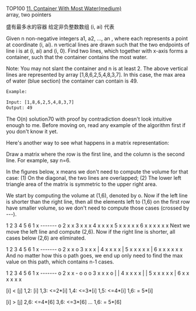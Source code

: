 TOP100
[11. Container With Most Water(medium)](https://leetcode.com/problems/container-with-most-water/description/)  
array, two pointers

盛有最多水的容器
给定非负整数数组
(i, ai) 代表

Given n non-negative integers a1, a2, ..., an , where each represents a point at coordinate (i, ai). n vertical lines are drawn such that the two endpoints of line i is at (i, ai) and (i, 0). Find two lines, which together with x-axis forms a container, such that the container contains the most water.

Note: You may not slant the container and n is at least 2.
The above vertical lines are represented by array [1,8,6,2,5,4,8,3,7]. In this case, the max area of water (blue section) the container can contain is 49.
  
```html
Example:

Input: [1,8,6,2,5,4,8,3,7]
Output: 49
```


The O(n) solution70 with proof by contradiction doesn't look intuitive enough to me.
Before moving on, read any example of the algorithm first if you don't know it yet.

Here's another way to see what happens in a matrix representation:

Draw a matrix where the row is the first line, and the column is the second line.
For example, say n=6.

In the figures below, x means we don't need to compute the volume for that case:
(1) On the diagonal, the two lines are overlapped;
(2) The lower left triangle area of the matrix is symmetric to the upper right area.

We start by computing the volume at (1,6), denoted by o.
Now if the left line is shorter than the right line,
then all the elements left to (1,6) on the first row have smaller volume,
so we don't need to compute those cases (crossed by ---).

  1 2 3 4 5 6
1 x ------- o
2 x x
3 x x x
4 x x x x
5 x x x x x
6 x x x x x x
Next we move the left line and compute (2,6). Now if the right line is shorter, all cases below (2,6) are eliminated.

  1 2 3 4 5 6
1 x ------- o
2 x x       o
3 x x x     |
4 x x x x   |
5 x x x x x |
6 x x x x x x
And no matter how this o path goes, we end up only need to find the max value on this path, which contains n-1 cases.

  1 2 3 4 5 6
1 x ------- o
2 x x - o o o
3 x x x o | |
4 x x x x | |
5 x x x x x |
6 x x x x x x

[i] < [j]
1,2: [i]
1,3: <=2*[i]
1,4: <=3*[i]
1,5: <=4*[i]
1,6: = 5*[i]

[i] > [j]
2,6: <=4*[6]
3,6: <=3*[6]
...
1,6: = 5*[6]